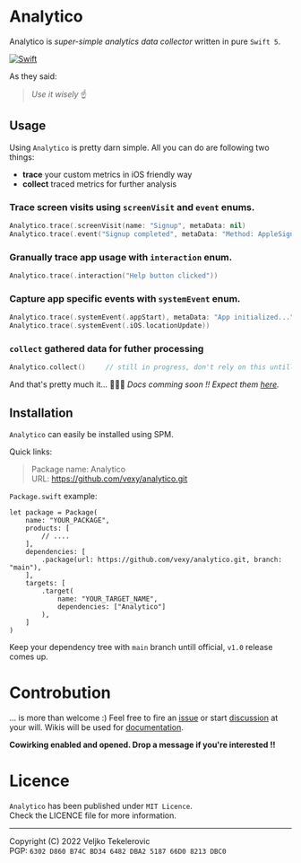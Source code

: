 # Analytico
Analytico is _super-simple analytics data collector_ written in pure `Swift 5`.  

[![Swift](https://github.com/vexy/analytico/actions/workflows/swift-build.yml/badge.svg?branch=main)](https://github.com/vexy/analytico/actions/workflows/swift-build.yml)

As they said:  
> _Use it wisely_ ☝️

## Usage
Using `Analytico` is pretty darn simple. All you can do are following two things:
  - **trace** your custom metrics in iOS friendly way
  - **collect** traced metrics for further analysis

### Trace screen visits using `screenVisit` and `event` enums.
```Swift
Analytico.trace(.screenVisit(name: "Signup", metaData: nil)
Analytico.trace(.event("Signup completed", metaData: "Method: AppleSignin")
```

### Granually trace app usage with `interaction` enum.
```Swift
Analytico.trace(.interaction("Help button clicked"))
```

### Capture app specific events with `systemEvent` enum.
```Swift
Analytico.trace(.systemEvent(.appStart), metaData: "App initialized...")
Analytico.trace(.systemEvent(.iOS.locationUpdate))
```

### `collect` gathered data for futher processing
```Swift
Analytico.collect()     // still in progress, don't rely on this untill v1.0 !!
```

And that's pretty much it... 🤷🏻‍♂️
_Docs comming soon !! Expect them [here](https://github.com/vexy/analytico/wiki)._

## Installation
`Analytico` can easily be installed using SPM.  

Quick links:  
> Package name: Analytico  
> URL: https://github.com/vexy/analytico.git

`Package.swift` example:
```
let package = Package(
    name: "YOUR_PACKAGE",
    products: [
        // ....
    ],
    dependencies: [
        .package(url: https://github.com/vexy/analytico.git, branch: "main"),
    ],
    targets: [
        .target(
            name: "YOUR_TARGET_NAME",
            dependencies: ["Analytico"]
        ),
    ]
)
```

Keep your dependency tree with `main` branch untill official, `v1.0` release comes up.

# Controbution
... is more than welcome :)
Feel free to fire an [issue](https://github.com/vexy/analytico/issues) or start [discussion](https://github.com/vexy/analytico/discussions) at your will.
Wikis will be used for [documentation](https://github.com/vexy/analytico/wiki).

**Cowirking enabled and opened. Drop a message if you're interested !!**

# Licence
`Analytico` has been published under `MIT Licence`.  
Check the LICENCE file for more information.

---  
Copyright (C) 2022 Veljko Tekelerovic  
PGP: `6302 D860 B74C BD34 6482 DBA2 5187 66D0 8213 DBC0`
